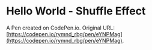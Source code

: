 # Hello World - Shuffle Effect

A Pen created on CodePen.io. Original URL: [https://codepen.io/rymnd_rbg/pen/eYNPMag](https://codepen.io/rymnd_rbg/pen/eYNPMag).

